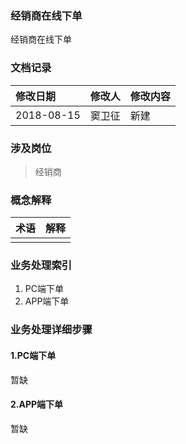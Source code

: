 ### 经销商在线下单

经销商在线下单

### 文档记录

| 修改日期 | 修改人 | 修改内容 |
| :--- | :--- | :--- |
| 2018-08-15 | 窦卫征 | 新建 |

### 涉及岗位

> 经销商

### 概念解释

| 术语 | 解释 |
| :--- | :--- |
|  |  |

### 业务处理索引

1. PC端下单
2. APP端下单

### 业务处理详细步骤

#### 1.PC端下单

暂缺

#### 2.APP端下单

暂缺

